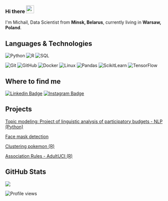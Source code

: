 ### Hi there <img src="https://media.giphy.com/media/hvRJCLFzcasrR4ia7z/giphy.gif" width="25px"></a>

I'm Michail, Data Scientist from **Minsk, Belarus**, currently living in **Warsaw, Poland**.


## Languages & Technologies

![Python](https://img.shields.io/badge/-Python-000?&logo=Python)
![R](https://img.shields.io/badge/-R-000?&logo=R)
![SQL](https://img.shields.io/badge/-SQL-000?&logo=MySQL)

  ![Git](https://img.shields.io/badge/-Git-black?style=flat-square&logo=git)
  ![GitHub](https://img.shields.io/badge/-GitHub-181717?style=flat-square&logo=github)
  ![Docker](https://img.shields.io/badge/-Docker-000?&logo=Docker)
  ![Linux](https://img.shields.io/badge/-Linux-000?&logo=Linux)
  ![Pandas](https://img.shields.io/badge/-Pandas-000?&logo=Pandas)
  ![ScikitLearn](https://img.shields.io/badge/-ScikitLearn-000?&logo=ScikitLearn)
  ![TensorFlow](https://img.shields.io/badge/-TensorFlow-000?&logo=TensorFlow)

## Where to find me

[![Linkedin Badge](https://img.shields.io/badge/-LinkedIn-0e76a8?style=flat-square&logo=Linkedin&logoColor=white)](https://www.linkedin.com/in/michail-darakhovich/)
[![Instagram Badge](https://img.shields.io/badge/-Instagram-e4405f?style=flat-square&logo=Instagram&logoColor=white)](https://www.instagram.com/michaildorohovich/)

## Projects
[Topic modeling: Project of linguistic analysis of participatory budgets - NLP (Python)](https://github.com/MishaDar22/NLP_topic_modeling_civic_budgets)

[Face mask detection](https://github.com/MishaDar22/CV_face_mask_detection)

[Clustering pokemon (R)](https://github.com/MishaDar22/Clustering_pokemon)

[Association Rules - AdultUCI (R)](https://github.com/MishaDar22/Association_Rules_AdultUCI)

## GitHub Stats

<img src="https://github-readme-stats.vercel.app/api/top-langs/?username=MishaDar22&layout=compact&count_private=true&theme=gruvbox" />

![Profile views](https://gpvc.arturio.dev/MishaDar22)
